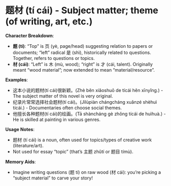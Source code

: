 # **题材 (tí cái) - Subject matter; theme (of writing, art, etc.)**

**Character Breakdown**:  
- **题 (tí)**: “Top” is 页 (yè, page/head) suggesting relation to papers or documents; “left” radical 是 (shì), historically related to questions. Together, refers to questions or topics.  
- **材 (cái)**: “Left” is 木 (mù, wood); “right” is 才 (cái, talent). Originally meant “wood material”; now extended to mean “material/resource”.

**Examples**:  
- 这本小说的题材(tí cái)很新颖。(Zhè běn xiǎoshuō de tícái hěn xīnyǐng.) - The subject matter of this novel is very original.  
- 纪录片常常选择社会题材(tí cái)。(Jìlùpiàn chángcháng xuǎnzé shèhuì tícái.) - Documentaries often choose social themes.  
- 他擅长各种题材(tí cái)的绘画。(Tā shàncháng gè zhǒng tícái de huìhuà.) - He is skilled at painting in various genres.

**Usage Notes**:  
- 题材 (tí cái) is a noun, often used for topics/types of creative work (literature/art).  
- Not used for essay “topic” (that’s 主题 zhǔtí or 题目 tímù).

**Memory Aids**:  
- Imagine writing questions (题 tí) on raw wood (材 cái): you’re picking a “subject material” to carve your story!